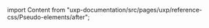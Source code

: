 
import Content from "uxp-documentation/src/pages/uxp/reference-css/Pseudo-elements/after";

<Content query="product=photoshop"/>
